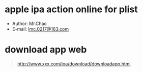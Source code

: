 # apple ipa action online for plist

* Author: Mr.Chao
* E-mail: lmc.0217@163.com

# download app web

> http://www.xxx.com/ipa/download/downloadapp.html

